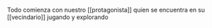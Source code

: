 Todo comienza con nuestro [[protagonista]] quien se encuentra en su [[vecindario]] jugando y explorando 